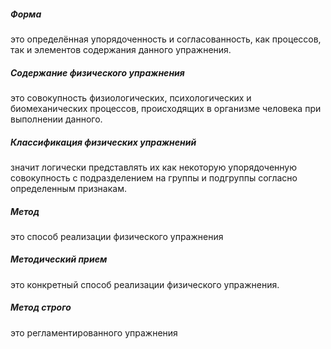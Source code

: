 ##### Форма 
это определённая упорядоченность и согласованность, как процессов, так и элементов содержания данного упражнения.  

##### Содержание физического упражнения
это совокупность физиологических, психологических и биомеханических процессов, происходящих в организме человека при выполнении данного. 

##### Классификация физических упражнений
значит логически представлять их как некоторую упорядоченную совокупность с подразделением на группы и подгруппы согласно определенным признакам. 

##### Метод
это способ реализации физического упражнения 

##### Методический прием 
это конкретный способ реализации физического упражнения. 

##### Метод строго 
это регламентированного упражнения 